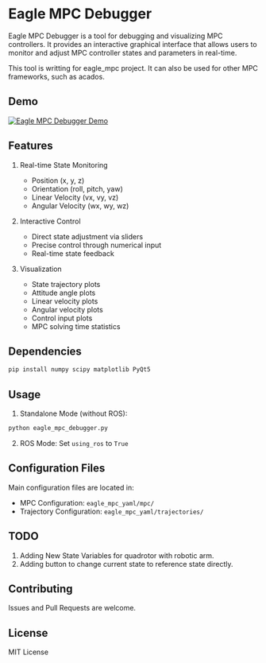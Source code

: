 # Eagle MPC Debugger

Eagle MPC Debugger is a tool for debugging and visualizing MPC controllers. It provides an interactive graphical interface that allows users to monitor and adjust MPC controller states and parameters in real-time.

This tool is writting for eagle_mpc project. It can also be used for other MPC frameworks, such as acados.

## Demo

[![Eagle MPC Debugger Demo](https://img.youtube.com/vi/ga8kUAdP3Mg/maxresdefault.jpg)](https://www.youtube.com/watch?v=ga8kUAdP3Mg)

## Features

1. Real-time State Monitoring

   - Position (x, y, z)
   - Orientation (roll, pitch, yaw)
   - Linear Velocity (vx, vy, vz)
   - Angular Velocity (wx, wy, wz)
2. Interactive Control

   - Direct state adjustment via sliders
   - Precise control through numerical input
   - Real-time state feedback
3. Visualization

   - State trajectory plots
   - Attitude angle plots
   - Linear velocity plots
   - Angular velocity plots
   - Control input plots
   - MPC solving time statistics

## Dependencies

```bash
pip install numpy scipy matplotlib PyQt5
```

## Usage

1. Standalone Mode (without ROS):

```bash
python eagle_mpc_debugger.py
```

2. ROS Mode:
   Set `using_ros` to `True`

## Configuration Files

Main configuration files are located in:

- MPC Configuration: `eagle_mpc_yaml/mpc/`
- Trajectory Configuration: `eagle_mpc_yaml/trajectories/`

## TODO

1. Adding New State Variables for quadrotor with robotic arm.
2. Adding button to change current state to reference state directly.

## Contributing

Issues and Pull Requests are welcome.

## License

MIT License
